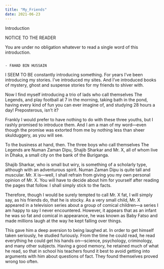 ```yaml
---
title: "My_Friends"
date: 2021-06-23
---
```



Introduction

NOTICE TO THE READER

You are under no obligation whatever to read a single word of this introduction.

                                                                                                                    - FAHAD BIN HUSSAIN


I SEEM TO BE constantly introducing something. For years I’ve been introducing my stories. I’ve introduced my sites. And I’ve introduced books of mystery, ghost and suspense stories for my friends to shiver with.
  
  Now I find myself introducing a trio of lads who call themselves The Legends, and play football at 7 in the morning, taking bath in the pond, having every kind of fun you can ever imagine of, and studying 28 hours a day! Preposterous, isn’t it?

  Frankly I would prefer to have nothing to do with these three youths, but I rashly promised to introduce them. And I am a man of my word—even though the promise was extorted from me by nothing less than sheer skulduggery, as you will see.
  
   To the business at hand, then. The three boys who call themselves The Legends are Numan Zaman Dipu, Shajib Sharkar and Mr. X, all of whom live in Dhaka, a small city on the bank of the Buriganga.
   
   Shajib Sharkar, who is small but wiry, is something of a scholarly type, although with an adventurous spirit. Numan Zaman Dipu is quite tall and muscular. Mr. X is—well, I shall refrain from giving you my own personal opinion of Mr. X. You will have to decide about him for yourself after reading the pages that follow. I shall simply stick to the facts.
   
   Therefore, though I would be surely tempted to call Mr. X fat, I will simply say, as his friends do, that he is stocky. As a very small child, Mr. X appeared in a television series about a group of comical children—a series I am happy to say I never encountered. However, it appears that as an infant he was so fat and comical in appearance, he was known as Baby Fatso and made millions laugh at the way he kept falling over things.
   
   This gave him a deep aversion to being laughed at. In order to get himself taken seriously, he studied furiously. From the time he could read, he read everything he could get his hands on—science, psychology, criminology, and many other subjects. Having a good memory, he retained much of what he read, so that in school his teachers found it best to avoid getting into arguments with him about questions of fact. They found themselves proved wrong too often.
